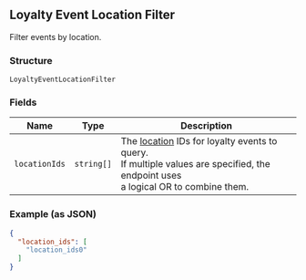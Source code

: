 ## Loyalty Event Location Filter

Filter events by location.

### Structure

`LoyaltyEventLocationFilter`

### Fields

| Name | Type | Description |
|  --- | --- | --- |
| `locationIds` | `string[]` | The [location](#type-Location) IDs for loyalty events to query.<br>If multiple values are specified, the endpoint uses<br>a logical OR to combine them. |

### Example (as JSON)

```json
{
  "location_ids": [
    "location_ids0"
  ]
}
```

